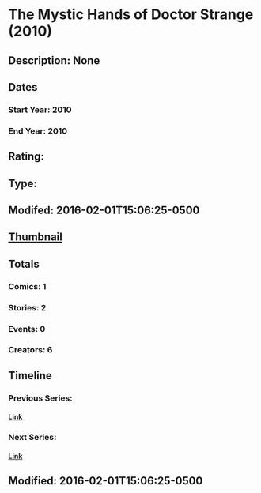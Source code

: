 # The Mystic Hands of Doctor Strange (2010)
## Description: None
## Dates
### Start Year: 2010
### End Year: 2010
## Rating: 
## Type: 
## Modifed: 2016-02-01T15:06:25-0500
## [Thumbnail](http://i.annihil.us/u/prod/marvel/i/mg/9/20/4bacb265761a9.jpg)
## Totals
### Comics: 1
### Stories: 2
### Events: 0
### Creators: 6
## Timeline
### Previous Series: 
#### [Link]()
### Next Series: 
#### [Link]()
## Modified: 2016-02-01T15:06:25-0500